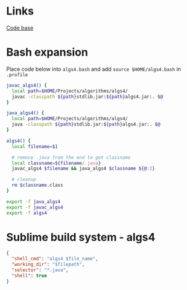 # Links
[Code base](http://algs4.cs.princeton.edu/code)

# Bash expansion

Place code below into `algs4.bash` and add `source $HOME/algs4.bash` in `.profile`

```bash
javac_algs4() {
  local path=$HOME/Projects/algorithms/algs4/
  javac -classpath ${path}stdlib.jar:${path}algs4.jar:. $@
}

java_algs4() {
  local path=$HOME/Projects/algorithms/algs4/
  java -classpath ${path}stdlib.jar:${path}algs4.jar:. $@
}

algs4() {
  local filename=$1

  # remove .java from the end to get classname
  local classname=${filename/.java}
  javac_algs4 $filename && java_algs4 $classname ${@:2}

  # cleanup
  rm $classname.class
}

export -f java_algs4
export -f javac_algs4
export -f algs4
```

# Sublime build system - algs4
```json
{
  "shell_cmd": "algs4 $file_name",
  "working_dir": "$filepath",
  "selector": "*.java",
  "shell": true
}
```
